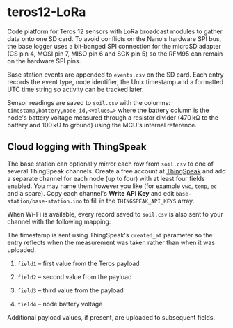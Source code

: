 # teros12-LoRa
Code platform for Teros 12 sensors with LoRa broadcast modules to gather data onto
one SD card. To avoid conflicts on the Nano's hardware SPI bus, the base logger
uses a bit‑banged SPI connection for the microSD adapter (CS pin 4, MOSI pin 7,
MISO pin 6 and SCK pin 5) so the RFM95 can remain on the hardware SPI pins.

Base station events are appended to `events.csv` on the SD card. Each entry
records the event type, node identifier, the Unix timestamp and a formatted UTC
time string so activity can be tracked later.

Sensor readings are saved to `soil.csv` with the columns:
`timestamp,battery,node_id,<values…>` where the battery column is the node's
battery voltage measured through a resistor divider (470 kΩ to the battery and
100 kΩ to ground) using the MCU's internal reference.

## Cloud logging with ThingSpeak

The base station can optionally mirror each row from `soil.csv` to one of
several ThingSpeak channels. Create a free account at
[ThingSpeak](https://thingspeak.com) and add a separate channel for each node
(up to four) with at least four fields enabled. You may name them however you
like (for example `vwc`, `temp`, `ec` and a spare). Copy each channel's
**Write API Key** and edit `base-station/base-station.ino` to fill in the
`THINGSPEAK_API_KEYS` array.

When Wi-Fi is available, every record saved to `soil.csv` is also sent to your
channel with the following mapping:

The timestamp is sent using ThingSpeak's `created_at` parameter so the entry
reflects when the measurement was taken rather than when it was uploaded.

1. `field1` – first value from the Teros payload
2. `field2` – second value from the payload
3. `field3` – third value from the payload

4. `field4` – node battery voltage

Additional payload values, if present, are uploaded to subsequent fields.
